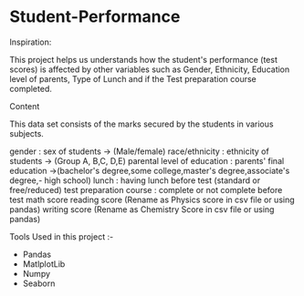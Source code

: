 # Student-Performance

Inspiration:

This project helps us understands how the student's performance (test scores) is affected by other variables such as Gender, Ethnicity, Education level of parents, Type of Lunch and if the Test preparation course completed.

Content

This data set consists of the marks secured by the students in various subjects.

gender : sex of students -> (Male/female)
race/ethnicity : ethnicity of students -> (Group A, B,C, D,E)
parental level of education : parents' final education ->(bachelor's degree,some college,master's degree,associate's degree,- high school)
lunch : having lunch before test (standard or free/reduced)
test preparation course : complete or not complete before test
math score
reading score (Rename as Physics score in csv file or using pandas)
writing score (Rename as Chemistry Score in csv file or using pandas)

Tools Used in this project :-

- Pandas
- MatlplotLib
- Numpy
- Seaborn
